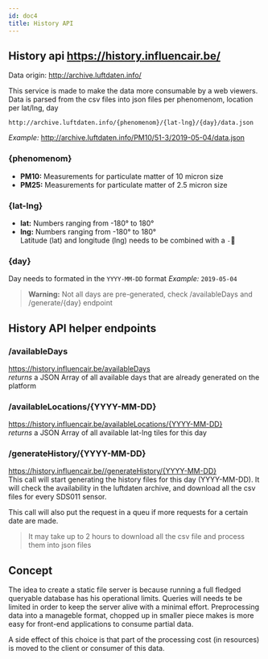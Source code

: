 ```yaml
---
id: doc4
title: History API
---
```


## History api https://history.influencair.be/

Data origin: http://archive.luftdaten.info/

This service is made to make the data more consumable by a web viewers.
Data is parsed from the csv files into json files per phenomenom, location per lat/lng, day

```
http://archive.luftdaten.info/{phenomenom}/{lat-lng}/{day}/data.json
```

*Example:* http://archive.luftdaten.info/PM10/51-3/2019-05-04/data.json

### {phenomenom}

- **PM10:** Measurements for particulate matter of 10 micron size
- **PM25:** Measurements for particulate matter of 2.5 micron size

### {lat-lng}

- **lat:** Numbers ranging from -180° to 180°
- **lng:** Numbers ranging from -180° to 180°<br/>Latitude (lat) and longitude (lng) needs to be combined with a `-`

### {day}

Day needs to formated in the `YYYY-MM-DD` format
*Example:* `2019-05-04` 

> **Warning:** Not all days are pre-generated, check /availableDays and /generate/{day} endpoint

## History API helper endpoints

### /availableDays

https://history.influencair.be/availableDays <br />
*returns* a JSON Array of all available days that are already generated on the platform

### /availableLocations/{YYYY-MM-DD}

https://history.influencair.be/availableLocations/{YYYY-MM-DD} <br/>
*returns* a JSON Array of all available lat-lng tiles for this day

### /generateHistory/{YYYY-MM-DD}

https://history.influencair.be//generateHistory/{YYYY-MM-DD} <br/>
This call will start generating the history files for this day (YYYY-MM-DD). It will check the availability in the luftdaten archive, and download all the csv files for every SDS011 sensor.

This call will also put the request in a queu if more requests for a certain date are made. 

> It may take up to 2 hours to download all the csv file and process them into json files

## Concept

The idea to create a static file server is because running a full fledged queryable database has his operational limits. Queries will needs te be limited in order to keep the server alive with a minimal effort.
Preprocessing data into a manageble format, chopped up in smaller piece makes is more easy for front-end applications to consume partial data.

A side effect of this choice is that part of the processing cost (in resources) is moved to the client or consumer of this data. 
